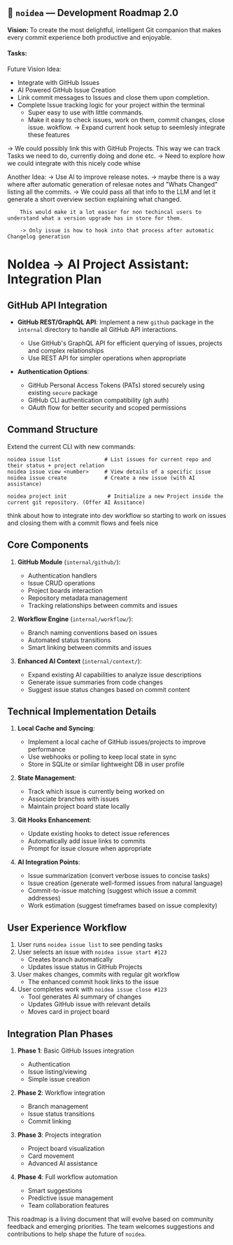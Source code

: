 ## 🧠 `noidea` — Development Roadmap 2.0
**Vision:**
To create the most delightful, intelligent Git companion that makes every commit experience both productive and enjoyable.

#### Tasks:

Future Vision Idea:
- Integrate with GitHub Issues
- AI Powered GitHub Issue Creation
- Link commit messages to Issues and close them upon completion.
- Complete Issue tracking logic for your project within the terminal
    - Super easy to use with little commands.
    - Make it easy to check issues, work on them, commit changes, close issue. wokflow.
-> Expand current hook setup to seemlesly integrate these features

-> We could possibly link this with GitHub Projects. This way we can track Tasks we need to do, currently doing and done etc.
-> Need to explore how we could integrate with this nicely code whise


Another Idea:
-> Use AI to improve release notes.
    -> maybe there is a way where after automatic generation of relesae notes and "Whats Changed" listing all the commits.
    -> We could pass all that info to the LLM and let it generate a short overview section explaining what changed.

        This would make it a lot easier for non techincal users to understand what a version upgrade has in store for them.

        -> Only issue is how to hook into that process after automatic Changelog generation

# NoIdea → AI Project Assistant: Integration Plan

## GitHub API Integration

- **GitHub REST/GraphQL API**: Implement a new `github` package in the `internal` directory to handle all GitHub API interactions.
  - Use GitHub's GraphQL API for efficient querying of issues, projects and complex relationships
  - Use REST API for simpler operations when appropriate

- **Authentication Options**:
  - GitHub Personal Access Tokens (PATs) stored securely using existing `secure` package
  - GitHub CLI authentication compatibility (gh auth)
  - OAuth flow for better security and scoped permissions

## Command Structure

Extend the current CLI with new commands:

```
noidea issue list              # List issues for current repo and their status + project relation
noidea issue view <number>     # View details of a specific issue
noidea issue create            # Create a new issue (with AI assistance)

noidea project init             # Initialize a new Project inside the current git repository. (Offer AI Assitance)
```

think about how to integrate into dev workflow so starting to work on issues and closing them with a commit flows and feels nice

## Core Components

1. **GitHub Module** (`internal/github/`):
   - Authentication handlers
   - Issue CRUD operations
   - Project boards interaction
   - Repository metadata management
   - Tracking relationships between commits and issues

2. **Workflow Engine** (`internal/workflow/`):
   - Branch naming conventions based on issues
   - Automated status transitions
   - Smart linking between commits and issues

3. **Enhanced AI Context** (`internal/context/`):
   - Expand existing AI capabilities to analyze issue descriptions
   - Generate issue summaries from code changes
   - Suggest issue status changes based on commit content

## Technical Implementation Details

1. **Local Cache and Syncing**:
   - Implement a local cache of GitHub issues/projects to improve performance
   - Use webhooks or polling to keep local state in sync
   - Store in SQLite or similar lightweight DB in user profile

2. **State Management**:
   - Track which issue is currently being worked on
   - Associate branches with issues
   - Maintain project board state locally

3. **Git Hooks Enhancement**:
   - Update existing hooks to detect issue references
   - Automatically add issue links to commits
   - Prompt for issue closure when appropriate

4. **AI Integration Points**:
   - Issue summarization (convert verbose issues to concise tasks)
   - Issue creation (generate well-formed issues from natural language)
   - Commit-to-issue matching (suggest which issue a commit addresses)
   - Work estimation (suggest timeframes based on issue complexity)

## User Experience Workflow

1. User runs `noidea issue list` to see pending tasks
2. User selects an issue with `noidea issue start #123`
   - Creates branch automatically
   - Updates issue status in GitHub Projects
3. User makes changes, commits with regular git workflow
   - The enhanced commit hook links to the issue
4. User completes work with `noidea issue close #123`
   - Tool generates AI summary of changes
   - Updates GitHub issue with relevant details
   - Moves card in project board

## Integration Plan Phases

1. **Phase 1**: Basic GitHub Issues integration
   - Authentication
   - Issue listing/viewing
   - Simple issue creation

2. **Phase 2**: Workflow integration
   - Branch management
   - Issue status transitions
   - Commit linking

3. **Phase 3**: Projects integration
   - Project board visualization
   - Card movement
   - Advanced AI assistance

4. **Phase 4**: Full workflow automation
   - Smart suggestions
   - Predictive issue management
   - Team collaboration features

This roadmap is a living document that will evolve based on community feedback and emerging priorities. The team welcomes suggestions and contributions to help shape the future of `noidea`.
